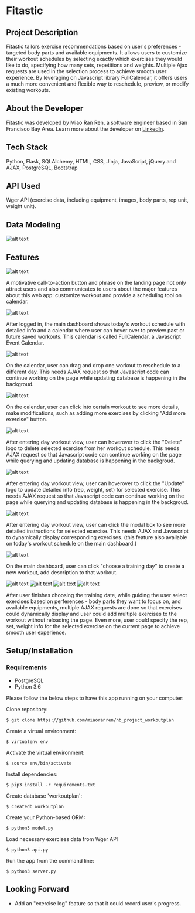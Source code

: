 # Fitastic
## Project Description
Fitastic tailors exercise recommendations based on user's preferences - targeted body parts and available equipments. It allows users to customize their workout schedules by selecting exactly which exercises they would like to do, specifying how many sets, repetitions and weights. Multiple Ajax requests are used in the selection process to achieve smooth user experience. By leveraging on Javascript library FullCalendar, it offers users a much more convenient and flexible way to reschedule, preview, or modify existing workouts.

## About the Developer
Fitastic was developed by Miao Ran Ren, a software engineer based in San Francisco Bay Area. Learn more about the developer on [LinkedIn](https://www.linkedin.com/in/mia-miao-ren-71b19a87/).

## Tech Stack
Python, Flask, SQLAlchemy, HTML, CSS, Jinja, JavaScript, jQuery and AJAX, PostgreSQL, Bootstrap

## API Used
Wger API (exercise data, including equipment, images, body parts, rep unit, weight unit).

## Data Modeling
![alt text](static/QuickDBD-Fitastic.png)

## Features 
![alt text](static/Screenshot_1.png)

A motivative call-to-action button and phrase on the landing page not only attract users and also communicates to users about the major features about this web app: customize workout and provide a scheduling tool on calendar.

![alt text](static/Screenshot_2.png)

After logged in, the main dashboard shows today's workout schedule with detailed info and a calendar where user can hover over to preview past or future saved workouts. This calendar is called FullCalendar, a Javascript Event Calendar.

![alt text](static/Screenshot_3.png)

On the calendar, user can drag and drop one workout to reschedule to a different day. This needs AJAX request so that Javascript code can continue working on the page while updating database is happening in the backgroud.

![alt text](static/Screenshot_4.png)

On the calendar, user can click into certain workout to see more details, make modifications, such as adding more exercises by clicking "Add more exercise" button.

![alt text](static/Screenshot_5.png)

After entering day workout view, user can hoverover to click the "Delete" logo to delete selected exercise from her workout schedule. This needs AJAX request so that Javascript code can continue working on the page while querying and updating database is happening in the backgroud.

![alt text](static/Screenshot_6.png)

After entering day workout view, user can hoverover to click the "Update" logo to update detailed info (rep, weight, set) for selected exercise. This needs AJAX request so that Javascript code can continue working on the page while querying and updating database is happening in the backgroud.

![alt text](static/Screenshot_7.png)

After entering day workout view, user can click the modal box to see more detailed instructions for selected exercise. This needs AJAX and Javascript to dynamically display corresponding exercises. (this feature also available on today's workout schedule on the main dashboard.)

![alt text](static/Screenshot_8.png)

On the main dashboard, user can click "choose a training day" to create a new workout, add description to that workout. 

![alt text](static/Screenshot_9.png)
![alt text](static/Screenshot_10.png)
![alt text](static/Screenshot_11.png)
![alt text](static/Screenshot_12.png)

After user finishes choosing the training date, while guiding the user select exercises based on perferences - body parts they want to focus on, and available equipments, multiple AJAX requests are done so that exercises could dynamically display and user could add multiple exercises to the workout without reloading the page. Even more, user could specify the rep, set, weight info for the selected exercise on the current page to achieve smooth user experience.


## Setup/Installation

### Requirements

* PostgreSQL
* Python 3.6

Please follow the below steps to have this app running on your computer:

Clone repository:

```
$ git clone https://github.com/miaoranren/hb_project_workoutplan
```

Create a virtual environment:

```
$ virtualenv env
```

Activate the virtual environment:

```
$ source env/bin/activate
```

Install dependencies:

```
$ pip3 install -r requirements.txt
```

Create database 'workoutplan':

```
$ createdb workoutplan
```

Create your Python-based ORM:

```
$ python3 model.py
```

Load necessary exercises data from Wger API

```
$ python3 api.py
```

Run the app from the command line:

```
$ python3 server.py
```

## Looking Forward
* Add an "exercise log" feature so that it could record user's progress.
